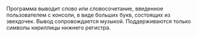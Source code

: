 Программа выводит слово или словосочетание, введенное пользователем с консоли, в виде больших букв, состоящих из звехдочек. Вывод сопровождается музыкой. Поддерживаются только символы кириллицы нижнего регистра.
